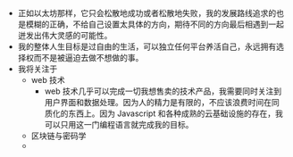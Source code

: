- 正如以太坊那样，它只会松散地成功或者松散地失败，我的发展路线追求的也是模糊的正确，不给自己设置太具体的方向，期待不同的方向最后相遇到一起迸发出伟大灵感的可能性。
- 我的整体人生目标是过自由的生活，可以独立任何平台养活自己，永远拥有选择权而不是被逼迫去做不想做的事。
- 我将关注于
	- web 技术
		- web 技术几乎可以完成一切我想售卖的技术产品，我需要同时关注到用户界面和数据处理。因为人的精力是有限的，不应该浪费时间在同质化的东西上。因为 Javascript 和各种成熟的云基础设施的存在，我可以只用这一门编程语言就完成我的目标。
	- 区块链与密码学
	-